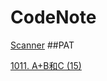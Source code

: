 # CodeNote
[Scanner](https://github.com/Chinver/CodeNote/blob/master/PAT/Scanner.md)
##PAT

[1011. A+B和C (15)](https://github.com/Chinver/CodeNote/blob/master/PAT/1011.%20A+B%E5%92%8CC%20(15).md) 
